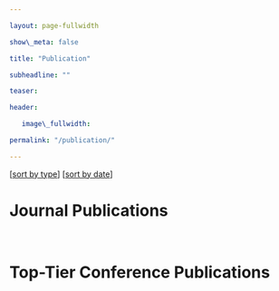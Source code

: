 ```yaml
---

layout: page-fullwidth

show\_meta: false

title: "Publication"

subheadline: ""

teaser: 

header:

   image\_fullwidth: 

permalink: "/publication/"

---
```


[[sort by type][1]]	[[sort by date][2]]

# Journal Publications
<div id="journal_list"></div>


<br>


# Top-Tier Conference Publications
<div id="conference_list"></div>





[1]:	/publication/
[2]:	/publication/

<script>
  // generate publication list from data.json
    "use strict"


    function readTextFile(file, callback) {
      var rawFile = new XMLHttpRequest();
      rawFile.overrideMimeType("application/json");
      rawFile.open("GET", file, false); //fase for synchronous requests
      rawFile.onreadystatechange = function() {
          if (rawFile.readyState === 4 && rawFile.status == "200") {
            callback(rawFile.responseText);
          }
      }
      rawFile.send(null);
    }
    let journal_data;
    let conference_data;
    readTextFile('https://raw.githubusercontent.com/wlouyang/wlouyang.github.io/master/data.json', function(text){
      let data = JSON.parse(text);
      journal_data = data.journals;
      conference_data = data.conferences;
    });


    function journalPubItemConstructor(pubitem) {
      let obj;
      obj = document.createElement('template');
      let html_template = `
        <div>
          <div class="row">
            <div class="small-4 column">
                <img src="IMAGE" style="width: 100%">
            </div>
            <div class="small-8 column">
              <p>
                <b>TITLE</b>
                <br>
                AUTHORS
                <br> 
                JOURNAL
                <br>
              </p>
            </div>
              
          </div>
          <hr>
        </div>
      `;
      obj.innerHTML = html_template
      .replace("AUTHORS", pubitem.authors)
      .replace("TITLE", pubitem.title)
      .replace("JOURNAL", pubitem.journal)
      .replace("IMAGE", pubitem.image)
      .replace(`<img style="width: 336Px;" alt="Wanli" src="" width="336px" height="200px">`, "");

      return obj.content.firstElementChild;
    }

    function conferencePubItemConstructor(pubitem) {
      let obj = document.createElement('template');
      let html_template = `
      <div>
        <div class="row">
          <div class="small-4 column">
            MAIN_IMAGES
          </div>
          <div class="small-8 column">
            <p>
              PAPER_LIST
            </p>
          </div>
        </div>
        <hr>
      </div>
      `

      let image_list = "";
      let main_image;
      for (main_image of pubitem.main_images) {
        image_list += `<img alt="" border="0" src="${main_image}" width="304px" height="200" >`
      }


      let paper_list = "";
      let paper;
      for (paper of pubitem.papers) {
        paper_list += `
          <br>
          ${paper.authors}, "${paper.title}", ${paper.conference}
          <br>
        `
      }

      obj.innerHTML = html_template
      .replace("MAIN_IMAGES", image_list)
      .replace("PAPER_LIST", paper_list);

      return obj.content.firstElementChild;
    }

    //Journal list generation
    let journal_list = document.getElementById("journal_list");
    let pubitem;
    for (pubitem of journal_data.reverse()) {
      journal_list.prepend(journalPubItemConstructor(pubitem))
    }

    let conference_list = document.getElementById("conference_list");
    for (pubitem of conference_data.reverse()) {
      conference_list.prepend(conferencePubItemConstructor(pubitem))
    }

    //Conference list generation




  </script>